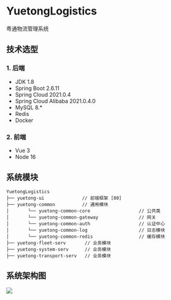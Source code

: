 # YuetongLogistics

粤通物流管理系统

## 技术选型

### 1. 后端

* JDK 1.8
* Spring Boot 2.6.11
* Spring Cloud 2021.0.4
* Spring Cloud Alibaba 2021.0.4.0
* MySQL 8.*
* Redis
* Docker

### 2. 前端

* Vue 3
* Node 16

## 系统模块

~~~
YuetongLogistics
├── yuetong-ui              // 前端框架 [80]
├── yuetong-common          // 通用模块
│       └── yuetong-common-core                  // 公共类
│       └── yuetong-common-gateway               // 网关
│       └── yuetong-common-auth                  // 认证中心
│       └── yuetong-common-log                   // 日志模块
│       └── yuetong-common-redis                 // 缓存模块
├── yuetong-fleet-serv       // 业务模块
├── yuetong-system-serv      // 业务模块
├── yuetong-transport-serv   // 业务模块
~~~

## 系统架构图

![](https://pic.imgdb.cn/item/64a2671a1ddac507cc9da6b5.jpg)
